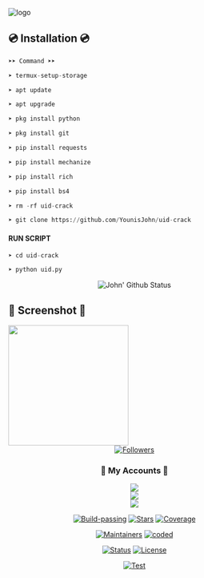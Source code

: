 ![logo](https://i.postimg.cc/pXDWHY6D/Screenshot-20200930-062011-Chrome.jpg)

## 💿 Installation 💿
```python
➤➤ Command ➤➤

➤ termux-setup-storage

➤ apt update

➤ apt upgrade

➤ pkg install python

➤ pkg install git

➤ pip install requests

➤ pip install mechanize

➤ pip install rich

➤ pip install bs4

➤ rm -rf uid-crack

➤ git clone https://github.com/YounisJohn/uid-crack
```
#### RUN SCRIPT
```python
➤ cd uid-crack

➤ python uid.py
```

<p align="center">
  <img alt="John' Github Status" src="https://github-readme-stats.vercel.app/api?username=YounisJohn&show_icons=true&include_all_commits=true&hide_border=true" />
<!--  <img alt="profile pic" width="195px" src="https://avatars2.githubusercontent.com/u/26059688?s=460&u=d41b000a62eab50d000c3da604d151cec27bd850&v=4" />  -->
<!--  <img src="https://github-readme-stats.anuraghazra1.vercel.app/api/top-langs/?username=YounisJohn&hide=ruby,perl&hide_border=true" />  -->
</p>

## 📸 Screenshot 📸
<img src="https://i.postimg.cc/ZR2f0xmz/Screenshot-20220928-115208.png" width="240" height="240" align="center">
<center>


<a href="https://github.com/YounisJohn/followers">
<img title="Followers" src="https://img.shields.io/github/followers/YounisJohn?label=Followers&color=red&style=flat-square"></a>

### 👤 My Accounts 👤
[![](https://img.shields.io/badge/Github-red?logo=Github&logoColor=red&labelColor=black)](https://github.com/YounisJohn) <br>
[![](https://img.shields.io/badge/Facebook-red?logo=Facebook&logoColor=red&labelColor=black)](https://www.facebook.com/hellin.786) <br>
[![](https://img.shields.io/badge/Messenger-red?logo=Messenger&logoColor=red&labelColor=black)](https://m.me/hellin.786) <br>



[![Build-passing](https://img.shields.io/badge/build-passing-red.svg?style=plastic)](https://github.com/YounisJohn/SpeedTest/issues) [![Stars](https://img.shields.io/open-vsx/stars/Redhat/Java.svg?style=plastic&color=orange)](https://github.com/YounisJohn/SpeedTest/issues) [![Coverage](https://img.shields.io/azure-devops/coverage/Swellaby/Opensource/25?color=yellow&style=plastic)](https://github.com/YounisJohn/SpeedTest/issues)

[![Maintainers](https://img.shields.io/badge/mainteiners-HackBoyz-green.svg?style=plastic)](https://github.com/YounisJohn/SpeedTest/issues) [![coded](https://img.shields.io/badge/coded%20in-bash-mintgreen.svg?style=plastic)](https://github.com/YounisJohn/SpeedTest/issues)

[![Status](https://img.shields.io/badge/code%20status-encrypted-cyan.svg?style=plastic)](https://github.com/YounisJohn/SpeedTest/issues) [![License](https://img.shields.io/badge/license-MIT-blueviolet.svg?style=plastic)](https://github.com/YounisJohn/SpeedTest/issues)

[![Test](https://img.shields.io/badge/tested%20on-Termux,%20Kali%20Linux,%20Ubuntu,%20Parrot%20OS,%20Debian,%20ANDRAX%20Mobile-%23ff69b4.svg?style=plastic)](https://github.com/YounisJohn/SpeedTest/issues)
 
